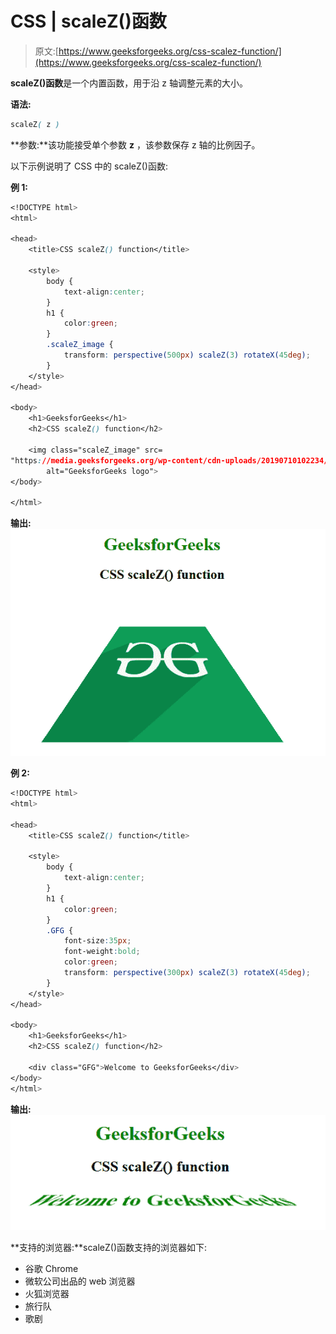# CSS | scaleZ()函数

> 原文:[https://www.geeksforgeeks.org/css-scalez-function/](https://www.geeksforgeeks.org/css-scalez-function/)

**scaleZ()函数**是一个内置函数，用于沿 z 轴调整元素的大小。

**语法:**

```css
scaleZ( z )
```

**参数:**该功能接受单个参数 **z** ，该参数保存 z 轴的比例因子。

以下示例说明了 CSS 中的 scaleZ()函数:

**例 1:**

```css
<!DOCTYPE html> 
<html> 

<head> 
    <title>CSS scaleZ() function</title> 

    <style> 
        body {
            text-align:center;
        }
        h1 {
            color:green;
        }
        .scaleZ_image {
            transform: perspective(500px) scaleZ(3) rotateX(45deg);
        }
    </style> 
</head> 

<body> 
    <h1>GeeksforGeeks</h1>
    <h2>CSS scaleZ() function</h2>

    <img class="scaleZ_image" src= 
"https://media.geeksforgeeks.org/wp-content/cdn-uploads/20190710102234/download3.png"
        alt="GeeksforGeeks logo"> 
</body> 

</html>
```

**输出:**
![](img/97866e5f1994d5dc99ff2087763c4429.png)

**例 2:**

```css
<!DOCTYPE html> 
<html> 

<head> 
    <title>CSS scaleZ() function</title> 

    <style> 
        body {
            text-align:center;
        }
        h1 {
            color:green;
        }
        .GFG {
            font-size:35px;
            font-weight:bold;
            color:green;
            transform: perspective(300px) scaleZ(3) rotateX(45deg);
        }
    </style> 
</head> 

<body> 
    <h1>GeeksforGeeks</h1>
    <h2>CSS scaleZ() function</h2>

    <div class="GFG">Welcome to GeeksforGeeks</div> 
</body> 
</html>
```

**输出:**
![](img/73b13ee4551fe1bd0fa4e62c52d16ad2.png)

**支持的浏览器:**scaleZ()函数支持的浏览器如下:

*   谷歌 Chrome
*   微软公司出品的 web 浏览器
*   火狐浏览器
*   旅行队
*   歌剧
